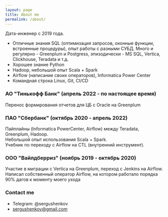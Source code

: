 ```yaml
---
layout: page
title: About me
permalink: /about/
---
```


Дата-инженер с 2019 года. 

* Отличные знания SQL (оптимизация запросов, оконные функции, встроенные процедуры), опыт работы с разными СУБД. Много и регулярно - Greenplum и Postgress, эпизодически - MS SQL, Vertica, Clickhouse, Teradata и т.д.
* Хорошее знание Python
* Hadoop, небольшой опыт Scala + Spark
* Airflow (написание своих операторов), Informatica Power Center
* Командная строка Linux, Git, CI/CD

### АО "Тинькофф Банк" (апрель 2022 - по настоящее время)
Перенос формирования отчетов для ЦБ с Oracle на Greenplum

### ПАО "Сбербанк" (октябрь 2020 - апрель 2022)
Пайплайны (Informatica PowerCenter, Airflow) между Teradata, Greenplum, Hadoop.  
Небольшой опыт использования Scala + Spark.   
Учебник по переходу с Airflow на CTL (внутренний инструмент). 

### ООО "Вайлдберриз" (ноябрь 2019 - октябрь 2020)
Участие в миграции с Vertica на Greenplum, переход с Jenkins на Airflow.  
Написал собственный оператор Airflow, на котором работало порядка 90% дагов к моменту моего ухода

### Contact me

* Telegram: @sergushenkov
* [sergushenkov@gmail.com](mailto:sergushenkov@gmail.com)
